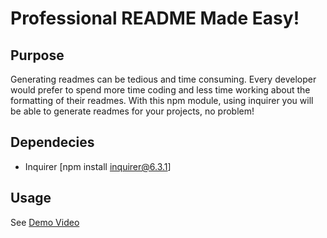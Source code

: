 # Professional README Made Easy!

## Purpose

Generating readmes can be tedious and time consuming. Every developer would prefer to spend more time coding and less time working about the formatting of their readmes. With this npm module, using inquirer you will be able to generate readmes for your projects, no problem!

## Dependecies

- Inquirer [npm install inquirer@6.3.1]

## Usage

See [Demo Video](https://drive.google.com/file/d/14ru6Nk5iqIrZD2hG8syhM2m_fHLAiiLR/view)


